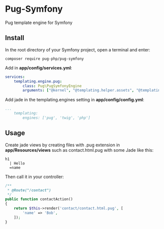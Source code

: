 # Pug-Symfony
Pug template engine for Symfony

## Install
In the root directory of your Symfony project, open a
terminal and enter:
```shell
composer require pug-php/pug-symfony
```

Add in **app/config/services.yml**:
```yml
services:
    templating.engine.pug:
        class: Pug\PugSymfonyEngine
        arguments: ["@kernel", "@templating.helper.assets", "@templating.helper.router"]
```

Add jade in the templating.engines setting in **app/config/config.yml**:
```yml
...
    templating:
        engines: ['pug', 'twig', 'php']
```

## Usage
Create jade views by creating files with .pug extension
in **app/Resources/views** such as contact.html.pug with
some Jade like this:
```pug
h1
  | Hello
  =name
```
Then call it in your controller:
```php
/**
 * @Route("/contact")
 */
public function contactAction()
{
    return $this->render('contact/contact.html.pug', [
        'name' => 'Bob',
    ]);
}
```
